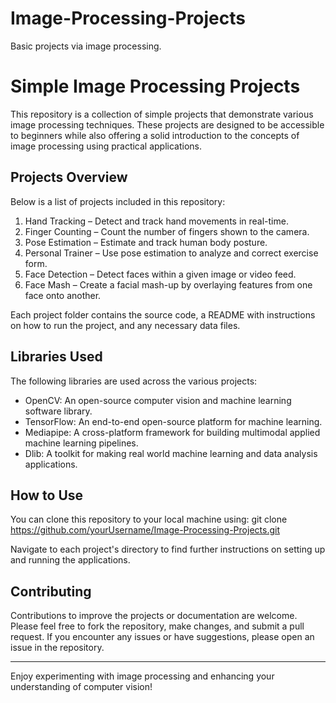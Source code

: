 # Image-Processing-Projects
Basic projects via image processing.

# Simple Image Processing Projects

This repository is a collection of simple projects that demonstrate various image processing techniques. These projects are designed to be accessible to beginners while also offering a solid introduction to the concepts of image processing using practical applications.

## Projects Overview

Below is a list of projects included in this repository:

1. Hand Tracking – Detect and track hand movements in real-time.
2. Finger Counting – Count the number of fingers shown to the camera.
3. Pose Estimation – Estimate and track human body posture.
4. Personal Trainer – Use pose estimation to analyze and correct exercise form.
5. Face Detection – Detect faces within a given image or video feed.
6. Face Mash – Create a facial mash-up by overlaying features from one face onto another.

Each project folder contains the source code, a README with instructions on how to run the project, and any necessary data files.

## Libraries Used

The following libraries are used across the various projects:

- OpenCV: An open-source computer vision and machine learning software library.
- TensorFlow: An end-to-end open-source platform for machine learning.
- Mediapipe: A cross-platform framework for building multimodal applied machine learning pipelines.
- Dlib: A toolkit for making real world machine learning and data analysis applications.

## How to Use

You can clone this repository to your local machine using:
git clone https://github.com/yourUsername/Image-Processing-Projects.git


Navigate to each project's directory to find further instructions on setting up and running the applications.

## Contributing

Contributions to improve the projects or documentation are welcome. Please feel free to fork the repository, make changes, and submit a pull request. If you encounter any issues or have suggestions, please open an issue in the repository.

---

Enjoy experimenting with image processing and enhancing your understanding of computer vision!

